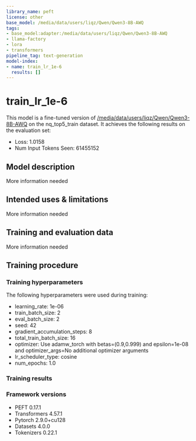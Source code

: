 ```yaml
---
library_name: peft
license: other
base_model: /media/data/users/liqz/Qwen/Qwen3-8B-AWQ
tags:
- base_model:adapter:/media/data/users/liqz/Qwen/Qwen3-8B-AWQ
- llama-factory
- lora
- transformers
pipeline_tag: text-generation
model-index:
- name: train_lr_1e-6
  results: []
---
```


<!-- This model card has been generated automatically according to the information the Trainer had access to. You
should probably proofread and complete it, then remove this comment. -->

# train_lr_1e-6

This model is a fine-tuned version of [/media/data/users/liqz/Qwen/Qwen3-8B-AWQ](https://huggingface.co//media/data/users/liqz/Qwen/Qwen3-8B-AWQ) on the nq_top5_train dataset.
It achieves the following results on the evaluation set:
- Loss: 1.0158
- Num Input Tokens Seen: 61455152

## Model description

More information needed

## Intended uses & limitations

More information needed

## Training and evaluation data

More information needed

## Training procedure

### Training hyperparameters

The following hyperparameters were used during training:
- learning_rate: 1e-06
- train_batch_size: 2
- eval_batch_size: 2
- seed: 42
- gradient_accumulation_steps: 8
- total_train_batch_size: 16
- optimizer: Use adamw_torch with betas=(0.9,0.999) and epsilon=1e-08 and optimizer_args=No additional optimizer arguments
- lr_scheduler_type: cosine
- num_epochs: 1.0

### Training results



### Framework versions

- PEFT 0.17.1
- Transformers 4.57.1
- Pytorch 2.9.0+cu128
- Datasets 4.0.0
- Tokenizers 0.22.1